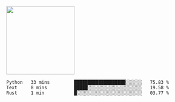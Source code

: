 <img height="180em" 
     src="https://github-readme-stats.vercel.app/api?username=Litot-Mattis&show_icons=true&hide_border=true&&count_private=true&include_all_commits=true" />

<!--START_SECTION:waka-->
```text
Python   33 mins         ███████████████████░░░░░░   75.83 % 
Text     8 mins          █████░░░░░░░░░░░░░░░░░░░░   19.58 % 
Rust     1 min           █░░░░░░░░░░░░░░░░░░░░░░░░   03.77 % 
```
<!--END_SECTION:waka-->
